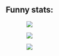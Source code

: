 <h2 align="center"> Funny stats: </h2>

<p align="center">
    <img src="https://github-readme-stats.vercel.app/api/?username=solomonarul&layout=compact&theme=tokyonight"/>
</p>
<p align="center">
    <img src="https://github-readme-stats.vercel.app/api/top-langs/?username=solomonarul&layout=compact&hide=makefile,cmake,tex&theme=tokyonight"/>
</p>
<p align="center">
    <img src="https://komarev.com/ghpvc/?username=solomonarul&color=gray&style=for-the-badge"/>
</p>
